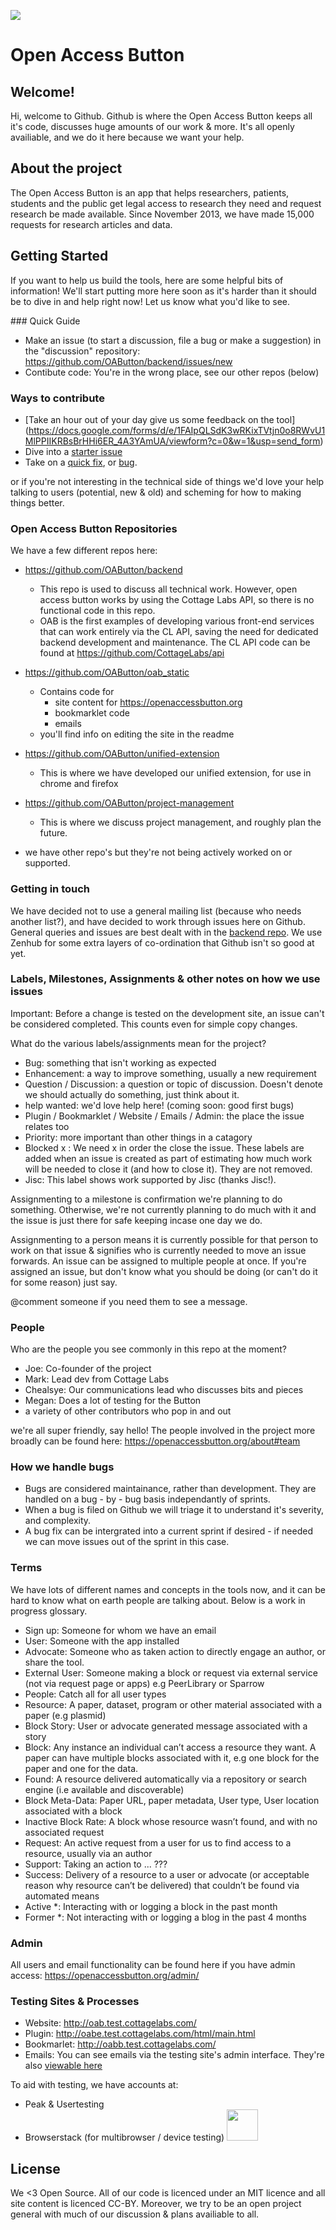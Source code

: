 <a href="https://zenhub.com"><img src="https://raw.githubusercontent.com/ZenHubIO/support/master/zenhub-badge.png"></a>

#  Open Access Button

## Welcome! 

Hi, welcome to Github. Github is where the Open Access Button keeps all it's code, discusses huge amounts of our work & more. It's all openly availiable, and we do it here because we want your help. 

## About the project

The Open Access Button is an app that helps researchers, patients, students and the public get legal access to research they need and request research be made available. Since November 2013, we have made 15,000 requests for research articles and data.

## Getting Started

If you want to help us build the tools, here are some helpful bits of information! We'll start putting more here soon as it's harder than it should be to dive in and help right now! Let us know what you'd like to see. 

### Quick Guide

* Make an issue (to start a discussion, file a bug or make a suggestion) in the "discussion" repository: https://github.com/OAButton/backend/issues/new 
* Contibute code: You're in the wrong place, see our other repos (below)

### Ways to contribute

* [Take an hour out of your day give us some feedback on the tool]
(https://docs.google.com/forms/d/e/1FAIpQLSdK3wRKixTVtjn0o8RWvU1MlPPIIKRBsBrHHi6ER_4A3YAmUA/viewform?c=0&w=1&usp=send_form)
* Dive into a [starter issue](https://github.com/OAButton/backend/issues?q=is%3Aopen+is%3Aissue+label%3A%22help+wanted%22)
* Take on a [quick fix](https://github.com/OAButton/backend/issues?q=is%3Aopen+is%3Aissue+label%3A%22Quick+Fix%22), or [bug](https://github.com/OAButton/backend/issues?q=is%3Aopen+is%3Aissue+label%3A%22Quick+Fix%22+label%3Abug). 

or if you're not interesting in the technical side of things we'd love your help talking to users (potential, new & old) and scheming for how to making things better. 

### Open Access Button Repositories

We have a few different repos here:

* https://github.com/OAButton/backend
    - This repo is used to discuss all technical work. However, open access button works by using the Cottage Labs API, so there is no functional code in this repo.
    - OAB is the first examples of developing various front-end services that can work entirely via the CL API, saving the need for dedicated backend development and maintenance. The CL API code can be found at https://github.com/CottageLabs/api
* https://github.com/OAButton/oab_static
    - Contains code for
        - site content for https://openaccessbutton.org
        - bookmarklet code
        - emails
    - you'll find info on editing the site in the readme
* https://github.com/OAButton/unified-extension
    - This is where we have developed our unified extension, for use in chrome and firefox
* https://github.com/OAButton/project-management
    - This is where we discuss project management, and roughly plan the future.

* we have other repo's but they're not being actively worked on or supported.

### Getting in touch

We have decided not to use a general mailing list (because who needs another list?), and have decided to work through issues here on Github. General queries and issues are best dealt with in the [backend repo](https://github.com/OAButton/backend/issues/new). We use Zenhub for some extra layers of co-ordination that Github isn't so good at yet.

### Labels, Milestones, Assignments & other notes on how we use issues

Important: Before a change is tested on the development site, an issue can't be considered completed. This counts even for simple copy changes. 

What do the various labels/assignments mean for the project?

* Bug: something that isn't working as expected
* Enhancement: a way to improve something, usually a new requirement
* Question / Discussion: a question or topic of discussion. Doesn't denote we should actually do something, just think about it. 
* help wanted: we'd love help here! (coming soon: good first bugs)
* Plugin / Bookmarklet / Website / Emails / Admin: the place the issue relates too
* Priority: more important than other things in a catagory
* Blocked x : We need x in order the close the issue. These labels are added when an issue is created as part of estimating how much work will be needed to close it (and how to close it). They are not removed. 
* Jisc: This label shows work supported by Jisc (thanks Jisc!). 

Assignmenting to a milestone is confirmation we're planning to do something. Otherwise, we're not currently planning to do much with it and the issue is just there for safe keeping incase one day we do. 

Assignmenting to a person means it is currently possible for that person to work on that issue & signifies who is currently needed to move an issue forwards. An issue can be assigned to multiple people at once. If you're assigned an issue, but don't know what you should be doing (or can't do it for some reason) just say. 

@comment someone if you need them to see a message. 

### People

Who are the people you see commonly in this repo at the moment? 

* Joe: Co-founder of the project
* Mark: Lead dev from Cottage Labs
* Chealsye: Our communications lead who discusses bits and pieces
* Megan: Does a lot of testing for the Button
* a variety of other contributors who pop in and out

we're all super friendly, say hello! The people involved in the project more broadly can be found here: https://openaccessbutton.org/about#team

### How we handle bugs

* Bugs are considered maintainance, rather than development. They are handled on a bug - by - bug basis independantly of sprints.
* When a bug is filed on Github we will triage it to understand it's severity, and complexity. 
* A bug fix can be intergrated into a current sprint if desired - if needed we can move issues out of the sprint in this case. 

### Terms

We have lots of different names and concepts in the tools now, and it can be hard to know what on earth people are talking about. Below is a work in progress glossary. 

* Sign up: Someone for whom we have an email
* User: Someone with the app installed
* Advocate: Someone who as taken action to directly engage an author, or share the tool. 
* External User: Someone making a block or request via external service (not via request page or apps) e.g PeerLibrary or Sparrow
* People: Catch all for all user types
* Resource: A paper, dataset, program or other material associated with a paper (e.g plasmid)
* Block Story: User or advocate generated message associated with a story
* Block: Any instance an individual can’t access a resource they want. A paper can have multiple blocks associated with it, e.g one block for the paper and one for the data.
* Found: A resource delivered automatically via a repository or search engine (i.e available and discoverable) 
* Block Meta-Data: Paper URL, paper metadata, User type, User location associated with a block
* Inactive Block Rate: A block whose resource wasn’t found, and with no associated request
* Request: An active request from a user for us to find access to a resource, usually via an author
* Support: Taking an action to ... ??? 
* Success: Delivery of a resource to a user or advocate (or acceptable reason why resource can’t be delivered) that couldn’t be found via automated means
* Active *: Interacting with or logging a block in the past month
* Former *: Not interacting with or logging a blog in the past 4 months

### Admin

All users and email functionality can be found here if you have admin access: https://openaccessbutton.org/admin/

### Testing Sites & Processes

* Website: http://oab.test.cottagelabs.com/
* Plugin: http://oabe.test.cottagelabs.com/html/main.html
* Bookmarlet: http://oabb.test.cottagelabs.com/
* Emails: You can see emails via the testing site's admin interface. They're also [viewable here](https://github.com/OAButton/oab_static/tree/develop/emails)

To aid with testing, we have accounts at:

* Peak & Usertesting
* Browserstack (for multibrowser / device testing)
<a href="https://www.browserstack.com/start"><img src="https://github.com/OAButton/discussion/blob/master/Screen%20Shot%202017-01-08%20at%2008.52.37.png?raw=true" style="width: 50px;"></a>

## License

We <3 Open Source. All of our code is licenced under an MIT licence and all site content is licenced CC-BY. Moreover, we try to be an open project general with much of our discussion & plans availiable to all. 

